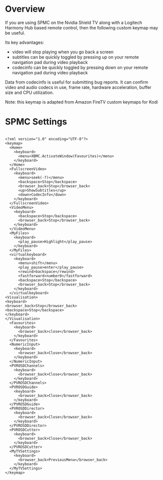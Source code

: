 # Overview
If you are using SPMC on the Nvidia Shield TV along with a Logitech Harmony Hub based remote control, then the following custom keymap may be useful.

Its key advantages:
* video will stop playing when you go back a screen
* subtitles can be quickly toggled by pressing up on your remote navigation pad during video playback
* codecinfo can be quickly toggled by pressing down on your remote navigation pad during video playback

Data from codecinfo is useful for submitting bug reports. It can confirm video and audio codecs in use, frame rate, hardware acceleration, buffer size and CPU utilization.

Note: this keymap is adapted from Amazon FireTV custom keymaps for Kodi



# SPMC Settings
```

<?xml version="1.0" encoding="UTF-8"?>
<keymap>
  <Home>
    <keyboard>
      <menu>XBMC.ActivateWindow(Favourites)</menu>
    </keyboard>
  </Home>
  <FullscreenVideo>
    <keyboard>
      <menu>seek(-7)</menu>
      <backspace>Stop</backspace>
      <browser_back>Stop</browser_back>
      <up>ShowSubtitles</up>
      <down>CodecInfo</down>
    </keyboard>
  </FullscreenVideo>
  <VideoMenu>
    <keyboard>
      <backspace>Stop</backspace>
      <browser_back>Stop</browser_back>
    </keyboard>
  </VideoMenu>
  <MyFiles>
    <keyboard>
      <play_pause>Highlight</play_pause>
    </keyboard>
  </MyFiles>
  <virtualkeyboard>
    <keyboard>
      <menu>shift</menu>
      <play_pause>enter</play_pause>
      <rewind>backspace</rewind>
      <fastforward>number0</fastforward>
      <backspace>Stop</backspace>
      <browser_back>Stop</browser_back>
    </keyboard>
  </virtualkeyboard>
<Visualisation>
<keyboard>
<browser_back>Stop</browser_back>
<backspace>Stop</backspace>
</keyboard>
</Visualisation>
  <Favourites>
    <keyboard>
      <browser_back>close</browser_back>
    </keyboard>
  </Favourites>
  <NumericInput>
    <keyboard>
      <browser_back>Close</browser_back>
    </keyboard>
  </NumericInput>
  <PVROSDChannels>
    <keyboard>
      <browser_back>Close</browser_back>
    </keyboard>
  </PVROSDChannels>
  <PVROSDGuide>
    <keyboard>
      <browser_back>Close</browser_back>
    </keyboard>
  </PVROSDGuide>
  <PVROSDDirector>
    <keyboard>
      <browser_back>Close</browser_back>
    </keyboard>
  </PVROSDDirector>
  <PVROSDCutter>
    <keyboard>
      <browser_back>Close</browser_back>
    </keyboard>
  </PVROSDCutter>
  <MyTVSettings>
    <keyboard>
      <browser_back>PreviousMenu</browser_back>
    </keyboard>
  </MyTVSettings>
</keymap>
```